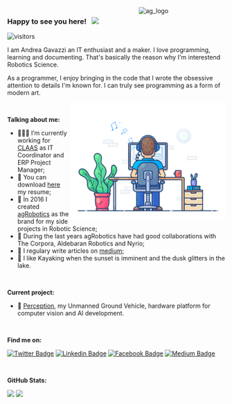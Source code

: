 <img align="right" src="https://github.com/andreagavazzi/ag_perception/blob/main/assets/ag_logo.jpg" alt="ag_logo" width="200"/>  

### Happy to see you here! &nbsp; <img src="https://media.giphy.com/media/hvRJCLFzcasrR4ia7z/giphy.gif" width="25px">
![visitors](https://visitor-badge.laobi.icu/badge?page_id=https://github.com/andreagavazzi)

I am Andrea Gavazzi an IT enthusiast and a maker. I love programming, learning and documenting. That's basically the reason why I'm interestend Robotics Science.

As a programmer, I enjoy bringing in the code that I wrote the obsessive attention to details I'm known for. I can truly see programming as a form of modern art. 

<img align="right" alt="GIF" src="https://github.com/andreagavazzi/andreagavazzi/blob/main/02.gif?raw=true" width="358" height="268" />
  
</br>

**Talking about me:**

- 👨🏻‍💻 I’m currently working for [CLAAS](https://www.claas.it) as IT Coordinator and ERP Project Manager;
- 📝 You can download [here](https://github.com/andreagavazzi/Curriculum/blob/main/AndreaGavazzi_CV_IT.pdf) my resume;
- 🚀 In 2016 I created [agRobotics]() as the brand for my side projects in Robotic Science;
- 🤝 During the last years agRobotics have had good collaborations with The Corpora, Aldebaran Robotics and Nyrio;
- 📝 I regulary write articles on [medium](https://xgapur-kassym.medium.com);
- 🚣 I like Kayaking when the sunset is imminent and the dusk glitters in the lake.

</br>

**Current project:**  
- :pushpin: [Perception](https://github.com/andreagavazzi/ag_perception), my Unmanned Ground Vehicle, hardware platform for computer vision and AI development.

</br>

**Find me on:**

[![Twitter Badge](https://img.shields.io/badge/-Twitter-00acee?style=flat-square&logo=Twitter&logoColor=white)](https://twitter.com/andreagavazzi)
[![Linkedin Badge](https://img.shields.io/badge/-LinkedIn-0e76a8?style=flat-square&logo=Linkedin&logoColor=white)](https://linkedin.com/in/andreagavazzi)
[![Facebook Badge](https://img.shields.io/badge/-Facebook-0088cc?style=flat-square&logo=FAcebook&logoColor=white)](https://t.me/GKassym)
[![Medium Badge](https://img.shields.io/badge/medium-%2312100E.svg?&style=for-square&logo=medium&logoColor=white)](https://medium.com/@andrea.gavazzi)

</br>

**GitHub Stats:**

<p>
  <img height="180em" src="https://github-readme-stats.vercel.app/api?username=andreagavazzi&show_icons=true&hide_border=true&&count_private=true=true" />
   <img height="180em" src="https://github-readme-stats.vercel.app/api/top-langs/?username=andreagavazzi&exclude_repo=KNN-Image-Classification&show_icons=true&hide_border=true&layout=compact&langs_count=8"/>
</p>
